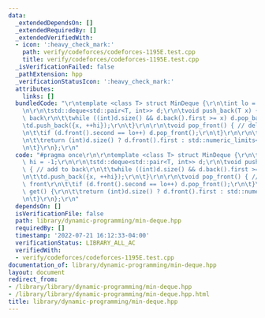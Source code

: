 ```yaml
---
data:
  _extendedDependsOn: []
  _extendedRequiredBy: []
  _extendedVerifiedWith:
  - icon: ':heavy_check_mark:'
    path: verify/codeforces/codeforces-1195E.test.cpp
    title: verify/codeforces/codeforces-1195E.test.cpp
  _isVerificationFailed: false
  _pathExtension: hpp
  _verificationStatusIcon: ':heavy_check_mark:'
  attributes:
    links: []
  bundledCode: "\r\ntemplate <class T> struct MinDeque {\r\n\tint lo = 0, hi = -1;\r\
    \n\r\n\tstd::deque<std::pair<T, int>> d;\r\n\tvoid push_back(T x) { // add to\
    \ back\r\n\t\twhile ((int)d.size() && d.back().first >= x) d.pop_back();\r\n\t\
    \td.push_back({x, ++hi});\r\n\t}\r\n\r\n\tvoid pop_front() { // delete from front\r\
    \n\t\tif (d.front().second == lo++) d.pop_front();\r\n\t}\r\n\r\n\tT get() {\r\
    \n\t\treturn (int)d.size() ? d.front().first : std::numeric_limits<T>::max();\r\
    \n\t}\r\n};\r\n"
  code: "#pragma once\r\n\r\ntemplate <class T> struct MinDeque {\r\n\tint lo = 0,\
    \ hi = -1;\r\n\r\n\tstd::deque<std::pair<T, int>> d;\r\n\tvoid push_back(T x)\
    \ { // add to back\r\n\t\twhile ((int)d.size() && d.back().first >= x) d.pop_back();\r\
    \n\t\td.push_back({x, ++hi});\r\n\t}\r\n\r\n\tvoid pop_front() { // delete from\
    \ front\r\n\t\tif (d.front().second == lo++) d.pop_front();\r\n\t}\r\n\r\n\tT\
    \ get() {\r\n\t\treturn (int)d.size() ? d.front().first : std::numeric_limits<T>::max();\r\
    \n\t}\r\n};\r\n"
  dependsOn: []
  isVerificationFile: false
  path: library/dynamic-programming/min-deque.hpp
  requiredBy: []
  timestamp: '2022-07-21 16:12:33-04:00'
  verificationStatus: LIBRARY_ALL_AC
  verifiedWith:
  - verify/codeforces/codeforces-1195E.test.cpp
documentation_of: library/dynamic-programming/min-deque.hpp
layout: document
redirect_from:
- /library/library/dynamic-programming/min-deque.hpp
- /library/library/dynamic-programming/min-deque.hpp.html
title: library/dynamic-programming/min-deque.hpp
---
```

